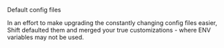 Default config files

In an effort to make upgrading the constantly changing config files
easier, Shift defaulted them and merged your true customizations -
where ENV variables may not be used.
